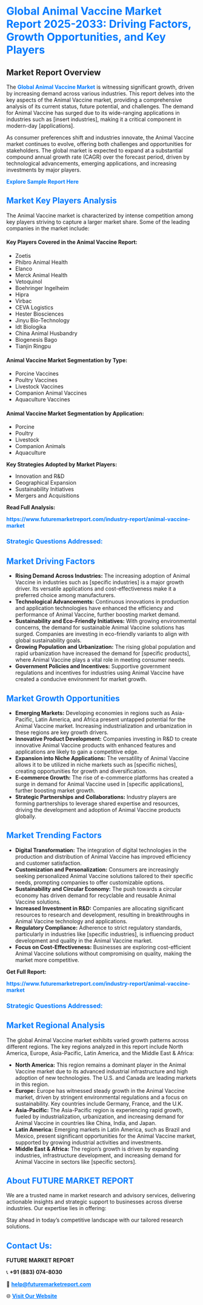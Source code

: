 <h1 style="color: #007BFF;">Global Animal Vaccine Market Report 2025-2033: Driving Factors, Growth Opportunities, and Key Players</h1>

<section id="overview">
<h2>Market Report Overview</h2>
<p>The <a href="https://www.futuremarketreport.com/industry-report/animal-vaccine-market" style="color: #007BFF; text-decoration: none;"><strong>Global Animal Vaccine Market</strong></a> is witnessing significant growth, driven by increasing demand across various industries. This report delves into the key aspects of the Animal Vaccine market, providing a comprehensive analysis of its current status, future potential, and challenges. The demand for Animal Vaccine has surged due to its wide-ranging applications in industries such as [insert industries], making it a critical component in modern-day [applications].</p>
<p>As consumer preferences shift and industries innovate, the Animal Vaccine market continues to evolve, offering both challenges and opportunities for stakeholders. The global market is expected to expand at a substantial compound annual growth rate (CAGR) over the forecast period, driven by technological advancements, emerging applications, and increasing investments by major players.</p>
</section>

<section id="overview">
<p><a href="https://www.futuremarketreport.com/request-sample/reportId=82713" style="color: #007BFF; text-decoration: none;"><strong>Explore Sample Report Here</strong></a></p>
</section>

<section id="key-players">
<h2 style="color: #007BFF;">Market Key Players Analysis</h2>
<p>The Animal Vaccine market is characterized by intense competition among key players striving to capture a larger market share. Some of the leading companies in the market include:</p>
<h4>Key Players Covered in the Animal Vaccine Report:</h4>
<ul><li>Zoetis</li><li>Phibro Animal Health</li><li>Elanco</li><li>Merck Animal Health</li><li>Vetoquinol</li><li>Boehringer Ingelheim</li><li>Hipra</li><li>Virbac</li><li>CEVA Logistics</li><li>Hester Biosciences</li><li>Jinyu Bio-Technology</li><li>Idt Biologika</li><li>China Animal Husbandry</li><li>Biogenesis Bago</li><li>Tianjin Ringpu</li></ul>
<h4>Animal Vaccine Market Segmentation by Type:</h4>
<ul><li>Porcine Vaccines</li><li>Poultry Vaccines</li><li>Livestock Vaccines</li><li>Companion Animal Vaccines</li><li>Aquaculture Vaccines</li></ul>

<h4>Animal Vaccine Market Segmentation by Application:</h4>
<ul><li>Porcine</li><li>Poultry</li><li>Livestock</li><li>Companion Animals</li><li>Aquaculture</li></ul>
<p><strong>Key Strategies Adopted by Market Players:</strong></p>
<ul>
<li>Innovation and R&D</li>
<li>Geographical Expansion</li>
<li>Sustainability Initiatives</li>
<li>Mergers and Acquisitions</li>
</ul>
</section>

<section>
<p><strong>Read Full Analysis: </strong></p><a href="https://www.futuremarketreport.com/industry-report/animal-vaccine-market" style="color: #007BFF; text-decoration: none;"><strong>https://www.futuremarketreport.com/industry-report/animal-vaccine-market</strong></a>
<h3 style="color: #007BFF;">Strategic Questions Addressed:</h3>
</section>

<section id="driving-factors">
<h2 style="color: #007BFF;">Market Driving Factors</h2>
<ul>
<li><strong>Rising Demand Across Industries:</strong> The increasing adoption of Animal Vaccine in industries such as [specific industries] is a major growth driver. Its versatile applications and cost-effectiveness make it a preferred choice among manufacturers.</li>
<li><strong>Technological Advancements:</strong> Continuous innovations in production and application technologies have enhanced the efficiency and performance of Animal Vaccine, further boosting market demand.</li>
<li><strong>Sustainability and Eco-Friendly Initiatives:</strong> With growing environmental concerns, the demand for sustainable Animal Vaccine solutions has surged. Companies are investing in eco-friendly variants to align with global sustainability goals.</li>
<li><strong>Growing Population and Urbanization:</strong> The rising global population and rapid urbanization have increased the demand for [specific products], where Animal Vaccine plays a vital role in meeting consumer needs.</li>
<li><strong>Government Policies and Incentives:</strong> Supportive government regulations and incentives for industries using Animal Vaccine have created a conducive environment for market growth.</li>
</ul>
</section>

<section id="growth-opportunities">
<h2 style="color: #007BFF;">Market Growth Opportunities</h2>
<ul>
<li><strong>Emerging Markets:</strong> Developing economies in regions such as Asia-Pacific, Latin America, and Africa present untapped potential for the Animal Vaccine market. Increasing industrialization and urbanization in these regions are key growth drivers.</li>
<li><strong>Innovative Product Development:</strong> Companies investing in R&D to create innovative Animal Vaccine products with enhanced features and applications are likely to gain a competitive edge.</li>
<li><strong>Expansion into Niche Applications:</strong> The versatility of Animal Vaccine allows it to be utilized in niche markets such as [specific niches], creating opportunities for growth and diversification.</li>
<li><strong>E-commerce Growth:</strong> The rise of e-commerce platforms has created a surge in demand for Animal Vaccine used in [specific applications], further boosting market growth.</li>
<li><strong>Strategic Partnerships and Collaborations:</strong> Industry players are forming partnerships to leverage shared expertise and resources, driving the development and adoption of Animal Vaccine products globally.</li>
</ul>
</section>

<section id="trending-factors">
<h2 style="color: #007BFF;">Market Trending Factors</h2>
<ul>
<li><strong>Digital Transformation:</strong> The integration of digital technologies in the production and distribution of Animal Vaccine has improved efficiency and customer satisfaction.</li>
<li><strong>Customization and Personalization:</strong> Consumers are increasingly seeking personalized Animal Vaccine solutions tailored to their specific needs, prompting companies to offer customizable options.</li>
<li><strong>Sustainability and Circular Economy:</strong> The push towards a circular economy has driven demand for recyclable and reusable Animal Vaccine solutions.</li>
<li><strong>Increased Investment in R&D:</strong> Companies are allocating significant resources to research and development, resulting in breakthroughs in Animal Vaccine technology and applications.</li>
<li><strong>Regulatory Compliance:</strong> Adherence to strict regulatory standards, particularly in industries like [specific industries], is influencing product development and quality in the Animal Vaccine market.</li>
<li><strong>Focus on Cost-Effectiveness:</strong> Businesses are exploring cost-efficient Animal Vaccine solutions without compromising on quality, making the market more competitive.</li>
</ul>
</section>

<section>
<p><strong>Get Full Report: </strong></p><a href="https://www.futuremarketreport.com/industry-report/animal-vaccine-market" style="color: #007BFF; text-decoration: none;"><strong>https://www.futuremarketreport.com/industry-report/animal-vaccine-market</strong></a>
<h3 style="color: #007BFF;">Strategic Questions Addressed:</h3>
</section>


<section id="regional-analysis">
<h2 style="color: #007BFF;">Market Regional Analysis</h2>
<p>The global Animal Vaccine market exhibits varied growth patterns across different regions. The key regions analyzed in this report include North America, Europe, Asia-Pacific, Latin America, and the Middle East & Africa:</p>
<ul>
<li><strong>North America:</strong> This region remains a dominant player in the Animal Vaccine market due to its advanced industrial infrastructure and high adoption of new technologies. The U.S. and Canada are leading markets in this region.</li>
<li><strong>Europe:</strong> Europe has witnessed steady growth in the Animal Vaccine market, driven by stringent environmental regulations and a focus on sustainability. Key countries include Germany, France, and the U.K.</li>
<li><strong>Asia-Pacific:</strong> The Asia-Pacific region is experiencing rapid growth, fueled by industrialization, urbanization, and increasing demand for Animal Vaccine in countries like China, India, and Japan.</li>
<li><strong>Latin America:</strong> Emerging markets in Latin America, such as Brazil and Mexico, present significant opportunities for the Animal Vaccine market, supported by growing industrial activities and investments.</li>
<li><strong>Middle East & Africa:</strong> The region’s growth is driven by expanding industries, infrastructure development, and increasing demand for Animal Vaccine in sectors like [specific sectors].</li>
</ul>
</section>

<footer>
<h2 style="color: #007BFF;">About FUTURE MARKET REPORT</h2>
<p>We are a trusted name in market research and advisory services, delivering actionable insights and strategic support to businesses across diverse industries. Our expertise lies in offering:</p>

<p>Stay ahead in today’s competitive landscape with our tailored research solutions.</p>

<h2 style="color: #007BFF;">Contact Us:</h2>
<p><strong>FUTURE MARKET REPORT</strong></p>
<p>📞 <strong>+91 (883) 074-8030</strong></p>
<p>📧 <strong><a href="mailto:help@futuremarketreport.com" style="color: #007BFF;">help@futuremarketreport.com</a></strong></p>
<p>🌐 <strong><a href="https://www.futuremarketreport.com/" style="color: #007BFF;">Visit Our Website</a></strong></p>
</footer>